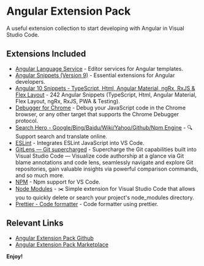 # Angular Extension Pack

A useful extension collection to start developing with Angular in Visual Studio Code.

## Extensions Included

- [Angular Language Service](https://marketplace.visualstudio.com/items?itemName=angular.ng-template) - Editor services for Angular templates.
- [Angular Snippets (Version 9)](https://marketplace.visualstudio.com/items?itemName=johnpapa.angular-essentials) - Essential extensions for Angular developers.
- [Angular 10 Snippets - TypeScript, Html, Angular Material, ngRx, RxJS & Flex Layout](https://marketplace.visualstudio.com/items?itemName=mikael.angular-beastcode) - 242 Angular Snippets (TypeScript, Html, Angular Material, Flex Layout, ngRx, RxJS, PWA & Testing).
- [Debugger for Chrome](https://marketplace.visualstudio.com/items?itemName=msjsdiag.debugger-for-chrome) - Debug your JavaScript code in the Chrome browser, or any other target that supports the Chrome Debugger protocol.
- [Search Hero - Google/Bing/Baidu/Wiki/Yahoo/Github/Npm Engine](https://marketplace.visualstudio.com/items?itemName=Wscats.search) - 🔍Support search and translate online.
- [ESLint](https://marketplace.visualstudio.com/items?itemName=dbaeumer.vscode-eslint) - Integrates ESLint JavaScript into VS Code.
- [GitLens — Git supercharged](https://marketplace.visualstudio.com/items?itemName=eamodio.gitlens) - Supercharge the Git capabilities built into Visual Studio Code — Visualize code authorship at a glance via Git blame annotations and code lens, seamlessly navigate and explore Git repositories, gain valuable insights via powerful comparison commands, and so much more.
- [NPM](https://marketplace.visualstudio.com/items?itemName=eg2.vscode-npm-script) - Npm support for VS Code.
- [Node Modules](https://marketplace.visualstudio.com/items?itemName=wscats.delete-node-modules) - ✂️ Simple extension for Visual Studio Code that allows you to quickly delete or search your project's node_modules directory.
- [Prettier - Code formatter](https://marketplace.visualstudio.com/items?itemName=esbenp.prettier-vscode) - Code formatter using prettier.

## Relevant Links

- [Angular Extension Pack Github](https://github.com/Wscats/angular-extension-pack)
- [Angular Extension Pack Marketplace](https://marketplace.visualstudio.com/items?itemName=Wscats.angular-extension-pack)

**Enjoy!**
